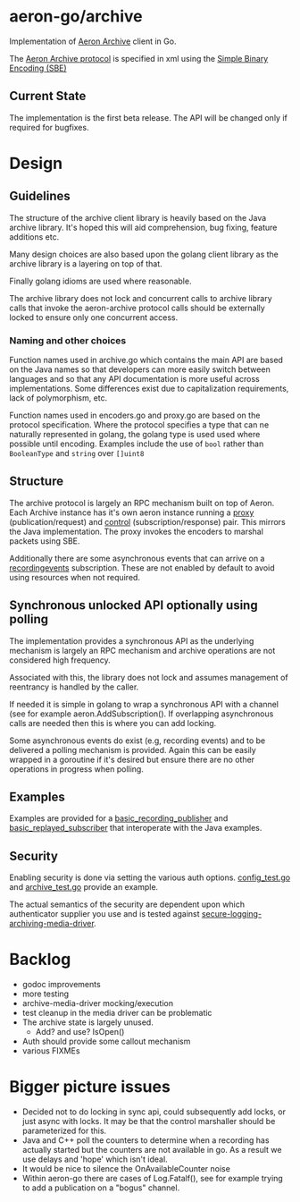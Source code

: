 # aeron-go/archive

Implementation of [Aeron Archive](https://github.com/real-logic/Aeron/tree/master/aeron-archive) client in Go.

The [Aeron Archive
protocol](http://github.com/real-logic/aeron/blob/master/aeron-archive/src/main/resources/archive/aeron-archive-codecs.xml)
is specified in xml using the [Simple Binary Encoding (SBE)](https://github.com/real-logic/simple-binary-encoding)

## Current State
The implementation is the first beta release. The API will be changed only if required for bugfixes.

# Design

## Guidelines

The structure of the archive client library is heavily based on the
Java archive library. It's hoped this will aid comprehension, bug fixing,
feature additions etc.

Many design choices are also based upon the golang client library as
the archive library is a layering on top of that.

Finally golang idioms are used where reasonable.

The archive library does not lock and concurrent calls to archive
library calls that invoke the aeron-archive protocol calls should be
externally locked to ensure only one concurrent access.

### Naming and other choices

Function names used in archive.go which contains the main API are
based on the Java names so that developers can more easily switch
between languages and so that any API documentation is more useful
across implementations. Some differences exist due to capitalization
requirements, lack of polymorphism, etc.

Function names used in encoders.go and proxy.go are based on the
protocol specification. Where the protocol specifies a type that can
ne naturally represented in golang, the golang type is used used where
possible until encoding. Examples include the use of `bool` rather than
`BooleanType` and `string` over `[]uint8`

## Structure

The archive protocol is largely an RPC mechanism built on top of
Aeron. Each Archive instance has it's own aeron instance running a
[proxy](proxy.go) (publication/request) and [control](control.go) (subscription/response)
pair. This mirrors the Java implementation. The proxy invokes the
encoders to marshal packets using SBE.

Additionally there are some asynchronous events that can arrive on a
[recordingevents](recordingevents.go) subscription. These
are not enabled by default to avoid using resources when not required.

## Synchronous unlocked API optionally using polling

The implementation provides a synchronous API as the underlying
mechanism is largely an RPC mechanism and archive operations are not
considered high frequency.

Associated with this, the library does not lock and assumes management
of reentrancy is handled by the caller.

If needed it is simple in golang to wrap a synchronous API with a
channel (see for example aeron.AddSubscription(). If overlapping
asynchronous calls are needed then this is where you can add locking.

Some asynchronous events do exist (e.g, recording events) and to be
delivered a polling mechanism is provided. Again this can be easily
wrapped in a goroutine if it's desired but ensure there are no other
operations in progress when polling.

## Examples

Examples are provided for a [basic_recording_publisher](examples/basic_recording_publisher/basic_recording_publisher.go) and [basic_replayed_subscriber](examples/basic_replayed_subscriber/basic_replayed_subscriber.go) that interoperate with the Java examples.

## Security

Enabling security is done via setting the various auth options. [config_test.go](config_test.go) and [archive_test.go](archive_test.go) provide an example.

The actual semantics of the security are dependent upon which authenticator supplier you use and is tested against [secure-logging-archiving-media-driver](secure-logging-archiving-media-driver).

# Backlog
 * godoc improvements
 * more testing
  * archive-media-driver mocking/execution
  * test cleanup in the media driver can be problematic
 * The archive state is largely unused. 
   * Add? and use? IsOpen()
 * Auth should provide some callout mechanism
 * various FIXMEs

# Bigger picture issues
 * Decided not to do locking in sync api, could subsequently add locks, or just async with locks.
   It may be that the control marshaller should be parameterized for this.
 * Java and C++ poll the counters to determine when a recording has actually started but the counters are not
   available in go. As a result we use delays and 'hope' which isn't ideal.
 * It would be nice to silence the OnAvailableCounter noise
 * Within aeron-go there are cases of Log.Fatalf(), see for example trying to add a publication on a "bogus" channel.

